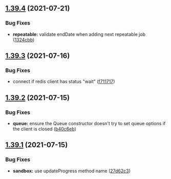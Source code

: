 ## [1.39.4](https://github.com/taskforcesh/bullmq/compare/v1.39.3...v1.39.4) (2021-07-21)


### Bug Fixes

* **repeatable:** validate endDate when adding next repeatable job ([1324cbb](https://github.com/taskforcesh/bullmq/commit/1324cbb4effd55e98c29d95a21afca7cd045b46c))

## [1.39.3](https://github.com/taskforcesh/bullmq/compare/v1.39.2...v1.39.3) (2021-07-16)


### Bug Fixes

* connect if redis client has status "wait" ([f711717](https://github.com/taskforcesh/bullmq/commit/f711717f56822aef43c9fd0440e30fad0876ba62))

## [1.39.2](https://github.com/taskforcesh/bullmq/compare/v1.39.1...v1.39.2) (2021-07-15)


### Bug Fixes

* **queue:** ensure the Queue constructor doesn't try to set queue options if the client is closed ([b40c6eb](https://github.com/taskforcesh/bullmq/commit/b40c6eb931a71d0ae9f6454eb70d84259a6981b7))

## [1.39.1](https://github.com/taskforcesh/bullmq/compare/v1.39.0...v1.39.1) (2021-07-15)


### Bug Fixes

* **sandbox:** use updateProgress method name ([27d62c3](https://github.com/taskforcesh/bullmq/commit/27d62c32b2fac091b2700d6077de593c9fda4c22))
